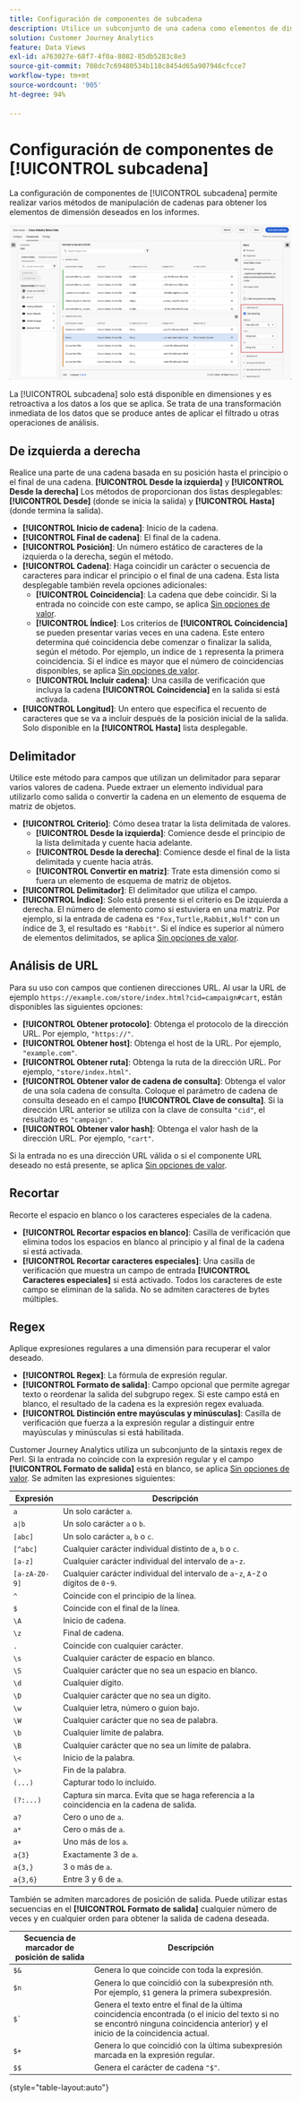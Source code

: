 ```yaml
---
title: Configuración de componentes de subcadena
description: Utilice un subconjunto de una cadena como elementos de dimensión.
solution: Customer Journey Analytics
feature: Data Views
exl-id: a763027e-68f7-4f0a-8082-85db5283c8e3
source-git-commit: 708dc7c69480534b118c8454d65a907946cfcce7
workflow-type: tm+mt
source-wordcount: '905'
ht-degree: 94%

---
```


# Configuración de componentes de [!UICONTROL subcadena]

La configuración de componentes de [!UICONTROL subcadena] permite realizar varios métodos de manipulación de cadenas para obtener los elementos de dimensión deseados en los informes.

![Configuración de subcadenas](../assets/substring-settings.png)

La [!UICONTROL subcadena] solo está disponible en dimensiones y es retroactiva a los datos a los que se aplica. Se trata de una transformación inmediata de los datos que se produce antes de aplicar el filtrado u otras operaciones de análisis.

## De izquierda a derecha

Realice una parte de una cadena basada en su posición hasta el principio o el final de una cadena. **[!UICONTROL Desde la izquierda]** y **[!UICONTROL Desde la derecha]** Los métodos de proporcionan dos listas desplegables: **[!UICONTROL Desde]** (donde se inicia la salida) y **[!UICONTROL Hasta]** (donde termina la salida).

* **[!UICONTROL Inicio de cadena]**: Inicio de la cadena.
* **[!UICONTROL Final de cadena]**: El final de la cadena.
* **[!UICONTROL Posición]**: Un número estático de caracteres de la izquierda o la derecha, según el método.
* **[!UICONTROL Cadena]**: Haga coincidir un carácter o secuencia de caracteres para indicar el principio o el final de una cadena. Esta lista desplegable también revela opciones adicionales:
   * **[!UICONTROL Coincidencia]**: La cadena que debe coincidir. Si la entrada no coincide con este campo, se aplica [Sin opciones de valor](no-value-options.md).
   * **[!UICONTROL Índice]**: Los criterios de **[!UICONTROL Coincidencia]** se pueden presentar varias veces en una cadena. Este entero determina qué coincidencia debe comenzar o finalizar la salida, según el método. Por ejemplo, un índice de `1` representa la primera coincidencia. Si el índice es mayor que el número de coincidencias disponibles, se aplica [Sin opciones de valor](no-value-options.md).
   * **[!UICONTROL Incluir cadena]**: Una casilla de verificación que incluya la cadena **[!UICONTROL Coincidencia]** en la salida si está activada.
* **[!UICONTROL Longitud]**: Un entero que especifica el recuento de caracteres que se va a incluir después de la posición inicial de la salida. Solo disponible en la **[!UICONTROL Hasta]** lista desplegable.

## Delimitador

Utilice este método para campos que utilizan un delimitador para separar varios valores de cadena. Puede extraer un elemento individual para utilizarlo como salida o convertir la cadena en un elemento de esquema de matriz de objetos.

* **[!UICONTROL Criterio]**: Cómo desea tratar la lista delimitada de valores.
   * **[!UICONTROL Desde la izquierda]**: Comience desde el principio de la lista delimitada y cuente hacia adelante.
   * **[!UICONTROL Desde la derecha]**: Comience desde el final de la lista delimitada y cuente hacia atrás.
   * **[!UICONTROL Convertir en matriz]**: Trate esta dimensión como si fuera un elemento de esquema de matriz de objetos.
* **[!UICONTROL Delimitador]**: El delimitador que utiliza el campo.
* **[!UICONTROL Índice]**: Solo está presente si el criterio es De izquierda a derecha. El número de elemento como si estuviera en una matriz. Por ejemplo, si la entrada de cadena es `"Fox,Turtle,Rabbit,Wolf"` con un índice de 3, el resultado es `"Rabbit"`. Si el índice es superior al número de elementos delimitados, se aplica [Sin opciones de valor](no-value-options.md).

## Análisis de URL

Para su uso con campos que contienen direcciones URL. Al usar la URL de ejemplo `https://example.com/store/index.html?cid=campaign#cart`, están disponibles las siguientes opciones:

* **[!UICONTROL Obtener protocolo]**: Obtenga el protocolo de la dirección URL. Por ejemplo, `"https://"`.
* **[!UICONTROL Obtener host]**: Obtenga el host de la URL. Por ejemplo, `"example.com"`.
* **[!UICONTROL Obtener ruta]**: Obtenga la ruta de la dirección URL. Por ejemplo, `"store/index.html"`.
* **[!UICONTROL Obtener valor de cadena de consulta]**: Obtenga el valor de una sola cadena de consulta. Coloque el parámetro de cadena de consulta deseado en el campo **[!UICONTROL Clave de consulta]**. Si la dirección URL anterior se utiliza con la clave de consulta `"cid"`, el resultado es `"campaign"`.
* **[!UICONTROL Obtener valor hash]**: Obtenga el valor hash de la dirección URL. Por ejemplo, `"cart"`.

Si la entrada no es una dirección URL válida o si el componente URL deseado no está presente, se aplica [Sin opciones de valor](no-value-options.md).

## Recortar

Recorte el espacio en blanco o los caracteres especiales de la cadena.

* **[!UICONTROL Recortar espacios en blanco]**: Casilla de verificación que elimina todos los espacios en blanco al principio y al final de la cadena si está activada.
* **[!UICONTROL Recortar caracteres especiales]**: Una casilla de verificación que muestra un campo de entrada **[!UICONTROL Caracteres especiales]** si está activado. Todos los caracteres de este campo se eliminan de la salida. No se admiten caracteres de bytes múltiples.

## Regex

Aplique expresiones regulares a una dimensión para recuperar el valor deseado.

* **[!UICONTROL Regex]**: La fórmula de expresión regular.
* **[!UICONTROL Formato de salida]**: Campo opcional que permite agregar texto o reordenar la salida del subgrupo regex. Si este campo está en blanco, el resultado de la cadena es la expresión regex evaluada.
* **[!UICONTROL Distinción entre mayúsculas y minúsculas]**: Casilla de verificación que fuerza a la expresión regular a distinguir entre mayúsculas y minúsculas si está habilitada.

Customer Journey Analytics utiliza un subconjunto de la sintaxis regex de Perl. Si la entrada no coincide con la expresión regular y el campo **[!UICONTROL Formato de salida]** está en blanco, se aplica [Sin opciones de valor](no-value-options.md). Se admiten las expresiones siguientes:

| Expresión | Descripción |
| --- | --- |
| `a` | Un solo carácter `a`. |
| `a\|b` | Un solo carácter `a` o `b`. |
| `[abc]` | Un solo carácter `a`, `b` o `c`. |
| `[^abc]` | Cualquier carácter individual distinto de `a`, `b` o `c`. |
| `[a-z]` | Cualquier carácter individual del intervalo de `a`-`z`. |
| `[a-zA-Z0-9]` | Cualquier carácter individual del intervalo de `a`-`z`, `A`-`Z` o dígitos de `0`-`9`. |
| `^` | Coincide con el principio de la línea. |
| `$` | Coincide con el final de la línea. |
| `\A` | Inicio de cadena. |
| `\z` | Final de cadena. |
| `.` | Coincide con cualquier carácter. |
| `\s` | Cualquier carácter de espacio en blanco. |
| `\S` | Cualquier carácter que no sea un espacio en blanco. |
| `\d` | Cualquier dígito. |
| `\D` | Cualquier carácter que no sea un dígito. |
| `\w` | Cualquier letra, número o guion bajo. |
| `\W` | Cualquier carácter que no sea de palabra. |
| `\b` | Cualquier límite de palabra. |
| `\B` | Cualquier carácter que no sea un límite de palabra. |
| `\<` | Inicio de la palabra. |
| `\>` | Fin de la palabra. |
| `(...)` | Capturar todo lo incluido. |
| `(?:...)` | Captura sin marca. Evita que se haga referencia a la coincidencia en la cadena de salida. |
| `a?` | Cero o uno de `a`. |
| `a*` | Cero o más de `a`. |
| `a+` | Uno más de los `a`. |
| `a{3}` | Exactamente 3 de `a`. |
| `a{3,}` | 3 o más de `a`. |
| `a{3,6}` | Entre 3 y 6 de `a`. |

También se admiten marcadores de posición de salida. Puede utilizar estas secuencias en el **[!UICONTROL Formato de salida]** cualquier número de veces y en cualquier orden para obtener la salida de cadena deseada.

| Secuencia de marcador de posición de salida | Descripción |
| --- | --- |
| `$&` | Genera lo que coincide con toda la expresión. |
| `$n` | Genera lo que coincidió con la subexpresión nth. Por ejemplo, `$1` genera la primera subexpresión. |
| ``$` `` | Genera el texto entre el final de la última coincidencia encontrada (o el inicio del texto si no se encontró ninguna coincidencia anterior) y el inicio de la coincidencia actual. |
| `$+` | Genera lo que coincidió con la última subexpresión marcada en la expresión regular. |
| `$$` | Genera el carácter de cadena `"$"`. |

{style="table-layout:auto"}
